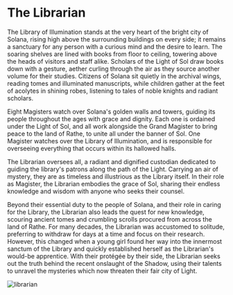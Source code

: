 # The Librarian

The Library of Illumination stands at the very heart of the bright city of Solana, rising high above the surrounding buildings on every side; it remains a sanctuary for any person with a curious mind and the desire to learn. The soaring shelves are lined with books from floor to ceiling, towering above the heads of visitors and staff alike. Scholars of the Light of Sol draw books down with a gesture, aether curling through the air as they source another volume for their studies. Citizens of Solana sit quietly in the archival wings, reading tomes and illuminated manuscripts, while children gather at the feet of acolytes in shining robes, listening to tales of noble knights and radiant scholars.

Eight Magisters watch over Solana's golden walls and towers, guiding its people throughout the ages with grace and dignity. Each one is ordained under the Light of Sol, and all work alongside the Grand Magister to bring peace to the land of Rathe, to unite all under the banner of Sol. One Magister watches over the Library of Illumination, and is responsible for overseeing everything that occurs within its hallowed halls.

The Librarian oversees all, a radiant and dignified custodian dedicated to guiding the library's patrons along the path of the Light. Carrying an air of mystery, they are as timeless and illustrious as the Library itself. In their role as Magister, the Librarian embodies the grace of Sol, sharing their endless knowledge and wisdom with anyone who seeks their counsel.

Beyond their essential duty to the people of Solana, and their role in caring for the Library, the Librarian also leads the quest for new knowledge, scouring ancient tomes and crumbling scrolls procured from across the land of Rathe. For many decades, the Librarian was accustomed to solitude, preferring to withdraw for days at a time and focus on their research. However, this changed when a young girl found her way into the innermost sanctum of the Library and quickly established herself as the Librarian's would-be apprentice. With their protégée by their side, the Librarian seeks out the truth behind the recent onslaught of the Shadow, using their talents to unravel the mysteries which now threaten their fair city of Light.

<img src="https://media.githubusercontent.com/media/nathaneastwood/fablore/main/src/other-characters/media/librarian.webp" alt="librarian" class="center" />
